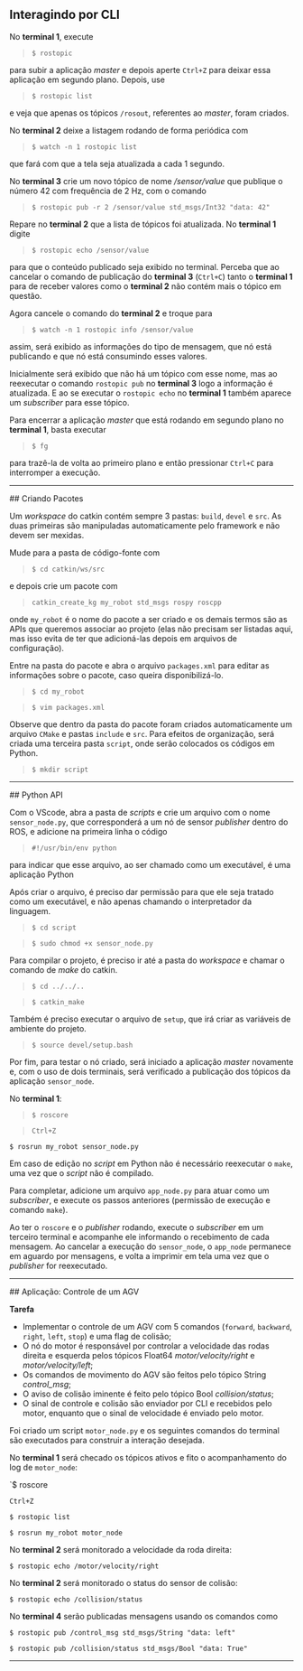 ## Interagindo por CLI

No **terminal 1**, execute

> `$ rostopic`

para subir a aplicação *master* e depois aperte `Ctrl+Z` para deixar essa aplicação em segundo plano. Depois, use

> `$ rostopic list`

e veja que apenas os tópicos `/rosout`, referentes ao *master*, foram criados.

No **terminal 2** deixe a listagem rodando de forma periódica com

> `$ watch -n 1 rostopic list`

que fará com que a tela seja atualizada a cada 1 segundo.

No **terminal 3** crie um novo tópico de nome */sensor/value* que publique o número 42 com frequência de 2 Hz, com o comando

> `$ rostopic pub -r 2 /sensor/value std_msgs/Int32 "data: 42"`

Repare no **terminal 2** que a lista de tópicos foi atualizada. No **terminal 1** digite

> `$ rostopic echo /sensor/value`

para que o conteúdo publicado seja exibido no terminal. Perceba que ao cancelar o comando de publicação do **terminal 3** (`Ctrl+C`) tanto o **terminal 1** para de receber valores como o **terminal 2** não contém mais o tópico em questão.

Agora cancele o comando do **terminal 2** e troque para

> `$ watch -n 1 rostopic info /sensor/value`

assim, será exibido as informações do tipo de mensagem, que nó está publicando e que nó está consumindo esses valores.

Inicialmente será exibido que não há um tópico com esse nome, mas ao reexecutar o comando `rostopic pub` no **terminal 3** logo a informação é atualizada. E ao se executar o `rostopic echo` no **terminal 1** também aparece um *subscriber* para esse tópico.

Para encerrar a aplicação *master* que está rodando em segundo plano no **terminal 1**, basta executar 

> `$ fg`

para trazê-la de volta ao primeiro plano e então pressionar `Ctrl+C` para interromper a execução.

<hr>
## Criando Pacotes

Um *workspace* do catkin contém sempre 3 pastas: `build`, `devel` e `src`. As duas primeiras são manipuladas automaticamente pelo framework e não devem ser mexidas.

Mude para a pasta de código-fonte com

> `$ cd catkin/ws/src`

e depois crie um pacote com

> `catkin_create_kg my_robot std_msgs rospy roscpp`

onde `my_robot` é o nome do pacote a ser criado e os demais termos são as APIs que queremos associar ao projeto (elas não precisam ser listadas aqui, mas isso evita de ter que adicioná-las depois em  arquivos de configuração).

Entre na pasta do pacote e abra o arquivo `packages.xml` para editar as informações sobre o pacote, caso queira disponibilizá-lo.

> `$ cd my_robot`

> `$ vim packages.xml`

Observe que dentro da pasta do pacote foram criados automaticamente um arquivo `CMake` e pastas `include` e `src`. Para efeitos de organização, será criada uma terceira pasta `script`, onde serão colocados os códigos em Python.

> `$ mkdir script`

<hr>
## Python API

Com o VScode, abra a pasta de *scripts* e crie um arquivo com o nome `sensor_node.py`, que corresponderá a um nó de sensor *publisher* dentro do ROS, e adicione na primeira linha o código

> `#!/usr/bin/env python`

para indicar que esse arquivo, ao ser chamado como um executável, é uma aplicação Python

Após criar o arquivo, é preciso dar permissão para que ele seja tratado como um executável, e não apenas chamando o interpretador da linguagem.

> `$ cd script`

> `$ sudo chmod +x sensor_node.py`

Para compilar o projeto, é preciso ir até a pasta do *workspace* e chamar o comando de *make* do catkin.

> `$ cd ../../..`

> `$ catkin_make`

Também é preciso executar o arquivo de `setup`, que irá criar as variáveis de ambiente do projeto.

> `$ source devel/setup.bash`

Por fim, para testar o nó criado, será iniciado a aplicação *master* novamente e, com o uso de dois terminais, será verificado a publicação dos tópicos da aplicação `sensor_node`.

No **terminal 1**:

> `$ roscore`

> `Ctrl+Z`

`$ rosrun my_robot sensor_node.py`

Em caso de edição no *script* em Python não é necessário reexecutar o `make`, uma vez que o *script* não é compilado.

Para completar, adicione um arquivo `app_node.py` para atuar como um *subscriber*, e execute os passos anteriores (permissão de execução e comando `make`).

Ao ter o `roscore` e o *publisher* rodando, execute o *subscriber* em um terceiro terminal e acompanhe ele informando o recebimento de cada mensagem. Ao cancelar a execução do `sensor_node`, o `app_node` permanece em aguardo por mensagens, e volta a imprimir em tela uma vez que o *publisher* for reexecutado.

<hr>
## Aplicação: Controle de um AGV

**Tarefa**
- Implementar o controle de um AGV com 5 comandos (`forward`, `backward`, `right`, `left`, `stop`) e uma flag de colisão;
- O nó do motor é responsável por controlar a velocidade das rodas direita e esquerda pelos tópicos Float64 *motor/velocity/right* e *motor/velocity/left*;
- Os comandos de movimento do AGV são feitos pelo tópico String *control_msg*;
- O aviso de colisão iminente é feito pelo tópico Bool *collision/status*;
- O sinal de controle e colisão são enviador por CLI e recebidos pelo motor, enquanto que o sinal de velocidade é enviado pelo motor.

Foi criado um script `motor_node.py` e os seguintes comandos do terminal são executados para construir a interação desejada.

No **terminal 1** será checado os tópicos ativos e fito o acompanhamento do log de `motor_node`:

`$ roscore

`Ctrl+Z`

`$ rostopic list`

`$ rosrun my_robot motor_node`

No **terminal 2** será monitorado a velocidade da roda direita:

`$ rostopic echo /motor/velocity/right`

No **terminal 2** será monitorado o status do sensor de colisão:

`$ rostopic echo /collision/status`

No **terminal 4** serão publicadas mensagens usando os comandos como

`$ rostopic pub /control_msg std_msgs/String "data: left"`

`$ rostopic pub /collision/status std_msgs/Bool "data: True"`

<hr>
